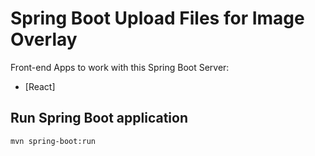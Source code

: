 # Spring Boot Upload Files for Image Overlay



Front-end Apps to work with this Spring Boot Server:
- [React]

## Run Spring Boot application
```
mvn spring-boot:run
```
